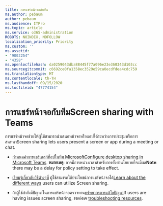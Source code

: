 ```yaml
---
title: การแชร์หน้าจอกับทีม
ms.author: pebaum
author: pebaum
ms.audience: ITPro
ms.topic: article
ms.service: o365-administration
ROBOTS: NOINDEX, NOFOLLOW
localization_priority: Priority
ms.custom: ''
ms.assetid:
- "9002254"
- "4358"
ms.openlocfilehash: da0259043dba88445f77a096e23e360343d103cc
ms.sourcegitcommit: c6692ce0fa1358ec3529e59ca0ecdfdea4cdc759
ms.translationtype: MT
ms.contentlocale: th-TH
ms.lasthandoff: 09/15/2020
ms.locfileid: "47774154"
---
```

# <a name="screen-sharing-with-teams"></a><span data-ttu-id="2a735-102">การแชร์หน้าจอกับทีม</span><span class="sxs-lookup"><span data-stu-id="2a735-102">Screen sharing with Teams</span></span>

<span data-ttu-id="2a735-103">การแชร์หน้าจอช่วยให้ผู้ใช้สามารถนำเสนอหน้าจอหรือแอปได้ระหว่างการประชุมหรือการสนทนา</span><span class="sxs-lookup"><span data-stu-id="2a735-103">Screen sharing lets users present a screen or app during a meeting or chat.</span></span>

- <span data-ttu-id="2a735-104">[กำหนดค่าการแชร์เดสก์ท็อปในทีม Microsoft](https://docs.microsoft.com/microsoftteams/configure-desktop-sharing)</span><span class="sxs-lookup"><span data-stu-id="2a735-104">[Configure desktop sharing in Microsoft Teams](https://docs.microsoft.com/microsoftteams/configure-desktop-sharing).</span></span> <span data-ttu-id="2a735-105">**หมายเหตุ**: อาจมีการหน่วงเวลาสำหรับการตั้งค่านโยบายที่จะมีผล</span><span class="sxs-lookup"><span data-stu-id="2a735-105">**Note**: there may be a delay for policy setting to take effect.</span></span> 

- <span data-ttu-id="2a735-106">[เรียนรู้เกี่ยวกับวิธีต่างๆที่](https://docs.microsoft.com/microsoftteams/meeting-policies-in-teams#meeting-policy-settings---content-sharing) ผู้ใช้สามารถใช้ประโยชน์การแชร์หน้าจอได้</span><span class="sxs-lookup"><span data-stu-id="2a735-106">[Learn about the different ways](https://docs.microsoft.com/microsoftteams/meeting-policies-in-teams#meeting-policy-settings---content-sharing) users can utilize Screen sharing.</span></span> 

- <span data-ttu-id="2a735-107">ถ้าผู้ใช้กำลังมีปัญหาในการแชร์หน้าจอตรวจทาน[ทรัพยากรการแก้ไขปัญหา](https://docs.microsoft.com/microsoftteams/connectivity-issues)</span><span class="sxs-lookup"><span data-stu-id="2a735-107">If users are having issues screen sharing, review [troubleshooting resources](https://docs.microsoft.com/microsoftteams/connectivity-issues).</span></span> 
